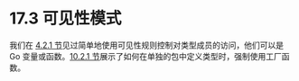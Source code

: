 # 17.3 可见性模式

我们在 [4.2.1 节](04.2.md)见过简单地使用可见性规则控制对类型成员的访问，他们可以是 Go 变量或函数。[10.2.1 节](10.2.md)展示了如何在单独的包中定义类型时，强制使用工厂函数。
